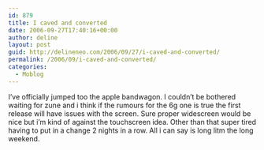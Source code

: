 ```yaml
---
id: 879
title: I caved and converted
date: 2006-09-27T17:40:16+00:00
author: deline
layout: post
guid: http://delineneo.com/2006/09/27/i-caved-and-converted/
permalink: /2006/09/i-caved-and-converted/
categories:
  - Moblog
---
```

I&#8217;ve officially jumped too the apple bandwagon. I couldn&#8217;t be bothered waiting for zune and i think if the rumours for the 6g one is true the first release will have issues with the screen. Sure proper widescreen would be nice but i&#8217;m kind of against the touchscreen idea. Other than that super tired having to put in a change 2 nights in a row. All i can say is long litm the long weekend.
